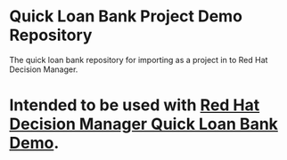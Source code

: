 Quick Loan Bank Project Demo Repository
=======================================
The quick loan bank repository for importing as a project in to Red Hat Decision Manager.

Intended to be used with [Red Hat Decision Manager Quick Loan Bank Demo](https://github.com/jbossdemocentral/rhdm7-qlb-loan-demo).
=======

